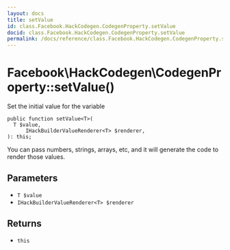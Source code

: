 ```yaml
---
layout: docs
title: setValue
id: class.Facebook.HackCodegen.CodegenProperty.setValue
docid: class.Facebook.HackCodegen.CodegenProperty.setValue
permalink: /docs/reference/class.Facebook.HackCodegen.CodegenProperty.setValue.md
---
```

# Facebook\\HackCodegen\\CodegenProperty::setValue()




Set the initial value for the variable




``` Hack
public function setValue<T>(
  T $value,
      IHackBuilderValueRenderer<T> $renderer,
): this;
```




You can pass numbers, strings,
arrays, etc, and it will generate the code to render those values.




## Parameters




* ` T $value `
* ` IHackBuilderValueRenderer<T> $renderer `




## Returns




- ` this `